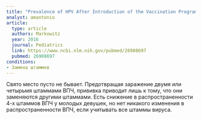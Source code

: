```yaml
---
title: "Prevalence of HPV After Introduction of the Vaccination Program in the United States"
analyst: amantonio
article:
  type: article
  authors: Markowitz
  year: 2016
  journal: Pediatrics
  link: https://www.ncbi.nlm.nih.gov/pubmed/26908697
  pubmed: 26908697
conditions:
- Замена штаммов
---
```


Свято место пусто не бывает. Предотвращая заражение двумя или четырьмя штаммами ВПЧ, прививка приводит лишь к тому, что они заменяются другими штаммами.
Есть снижение в распространенности 4-х штаммов ВПЧ у молодых девушек, но нет никакого изменения в распространенности ВПЧ, если учитывать все штаммы вируса.
